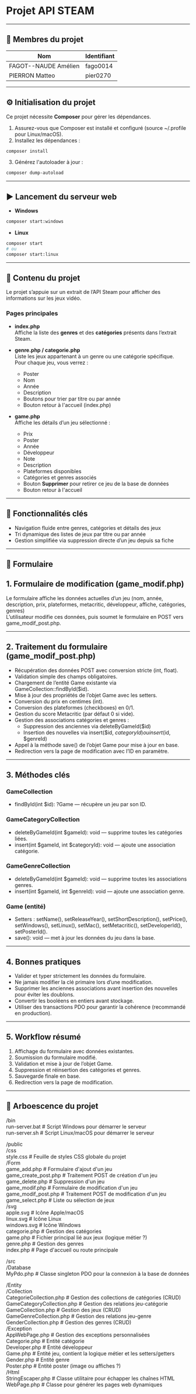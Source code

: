 
# Projet API STEAM

---

## 🚀 Membres du projet

| Nom                  | Identifiant  |
|----------------------|--------------|
| FAGOT--NAUDE Amélien | fago0014     |
| PIERRON Matteo       | pier0270     |

---

## ⚙️ Initialisation du projet

Ce projet nécessite **Composer** pour gérer les dépendances.

1. Assurez-vous que Composer est installé et configuré (source ~/.profile pour Linux/macOS).
2. Installez les dépendances :

```bash
composer install
```

3. Générez l'autoloader à jour :

```bash
composer dump-autoload
```

---

## ▶️ Lancement du serveur web

- **Windows**

```bash
composer start:windows
```

- **Linux**

```bash
composer start
# ou
composer start:linux
```

---

## 📁 Contenu du projet

Le projet s’appuie sur un extrait de l’API Steam pour afficher des informations sur les jeux vidéo.

### Pages principales

- **index.php**  
  Affiche la liste des **genres** et des **catégories** présents dans l’extrait Steam.

- **genre.php / categorie.php**  
  Liste les jeux appartenant à un genre ou une catégorie spécifique.  
  Pour chaque jeu, vous verrez :
  - Poster
  - Nom
  - Année
  - Description
  - Boutons pour trier par titre ou par année
  - Bouton retour à l'accueil (index.php)

- **game.php**  
  Affiche les détails d’un jeu sélectionné :
  - Prix
  - Poster
  - Année
  - Développeur
  - Note
  - Description
  - Plateformes disponibles
  - Catégories et genres associés
  - Bouton **Supprimer** pour retirer ce jeu de la base de données
  - Bouton retour à l'accueil

---

## 📌 Fonctionnalités clés

- Navigation fluide entre genres, catégories et détails des jeux
- Tri dynamique des listes de jeux par titre ou par année
- Gestion simplifiée via suppression directe d’un jeu depuis sa fiche

---

## 📌 Formulaire

## 1. Formulaire de modification (game_modif.php)

Le formulaire affiche les données actuelles d’un jeu (nom, année, description, prix, plateformes, metacritic, développeur, affiche, catégories, genres)  
L’utilisateur modifie ces données, puis soumet le formulaire en POST vers game_modif_post.php.

---

## 2. Traitement du formulaire (game_modif_post.php)

- Récupération des données POST avec conversion stricte (int, float).
- Validation simple des champs obligatoires.
- Chargement de l’entité Game existante via GameCollection::findById($id).
- Mise à jour des propriétés de l’objet Game avec les setters.
- Conversion du prix en centimes (int).
- Conversion des plateformes (checkboxes) en 0/1.
- Gestion du score Metacritic (par défaut 0 si vide).
- Gestion des associations catégories et genres :
  - Suppression des anciennes via deleteByGameId($id)
  - Insertion des nouvelles via insert($id, $categoryId) ou insert($id, $genreId)
- Appel à la méthode save() de l’objet Game pour mise à jour en base.
- Redirection vers la page de modification avec l’ID en paramètre.

---

## 3. Méthodes clés

### GameCollection

- findById(int $id): ?Game — récupère un jeu par son ID.

### GameCategoryCollection

- deleteByGameId(int $gameId): void — supprime toutes les catégories liées.
- insert(int $gameId, int $categoryId): void — ajoute une association catégorie.

### GameGenreCollection

- deleteByGameId(int $gameId): void — supprime toutes les associations genres.
- insert(int $gameId, int $genreId): void — ajoute une association genre.

### Game (entité)

- Setters : setName(), setReleaseYear(), setShortDescription(), setPrice(), setWindows(), setLinux(), setMac(), setMetacritic(), setDeveloperId(), setPosterId().
- save(): void — met à jour les données du jeu dans la base.

---

## 4. Bonnes pratiques

- Valider et typer strictement les données du formulaire.
- Ne jamais modifier la clé primaire lors d’une modification.
- Supprimer les anciennes associations avant insertion des nouvelles pour éviter les doublons.
- Convertir les booléens en entiers avant stockage.
- Utiliser des transactions PDO pour garantir la cohérence (recommandé en production).

---

## 5. Workflow résumé

1. Affichage du formulaire avec données existantes.
2. Soumission du formulaire modifié.
3. Validation et mise à jour de l’objet Game.
4. Suppression et réinsertion des catégories et genres.
5. Sauvegarde finale en base.
6. Redirection vers la page de modification.

---

## 📌 Arboescence du projet

/bin  
run-server.bat          # Script Windows pour démarrer le serveur  
run-server.sh           # Script Linux/macOS pour démarrer le serveur

/public  
/css  
style.css           # Feuille de styles CSS globale du projet  
/Form  
game_add.php        # Formulaire d'ajout d'un jeu  
game_create_post.php # Traitement POST de création d'un jeu  
game_delete.php     # Suppression d'un jeu  
game_modif.php      # Formulaire de modification d'un jeu  
game_modif_post.php # Traitement POST de modification d'un jeu  
game_select.php     # Liste ou sélection de jeux  
/svg  
apple.svg           # Icône Apple/macOS  
linux.svg           # Icône Linux  
windows.svg         # Icône Windows  
categorie.php           # Gestion des catégories  
game.php                # Fichier principal lié aux jeux (logique métier ?)  
genre.php               # Gestion des genres  
index.php               # Page d'accueil ou route principale

/src  
/Database  
MyPdo.php           # Classe singleton PDO pour la connexion à la base de données

/Entity  
/Collection  
CategorieCollection.php       # Gestion des collections de catégories (CRUD)  
GameCategoryCollection.php   # Gestion des relations jeu-catégorie  
GameCollection.php           # Gestion des jeux (CRUD)  
GameGenreCollection.php      # Gestion des relations jeu-genre  
GenderCollection.php         # Gestion des genres (CRUD)  
/Exception  
AppWebPage.php               # Gestion des exceptions personnalisées  
Categorie.php                # Entité catégorie  
Developer.php                # Entité développeur  
Game.php                     # Entité jeu, contient la logique métier et les setters/getters  
Gender.php                   # Entité genre  
Poster.php                   # Entité poster (image ou affiches ?)  
/Html  
StringEscaper.php               # Classe utilitaire pour échapper les chaînes HTML  
WebPage.php                    # Classe pour générer les pages web dynamiques

